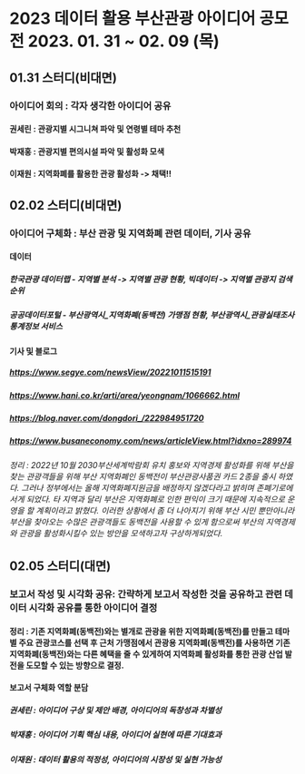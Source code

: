 # 2023 데이터 활용 부산관광 아이디어 공모전 2023. 01. 31 ~ 02. 09 (목)
## 01.31 스터디(비대면)
### 아이디어 회의 : 각자 생각한 아이디어 공유
#### 권세린 : 관광지별 시그니쳐 파악 및 연령별 테마 추천
#### 박재홍 : 관광지별 편의시설 파악 및 활성화 모색
#### 이재원 : 지역화폐를 활용한 관광 활성화 -> 채택!!

## 02.02 스터디(비대면)
### 아이디어 구체화 : 부산 관광 및 지역화폐 관련 데이터, 기사 공유
#### 데이터
##### 한국관광 데이터랩 - 지역별 분석 -> 지역별 관광 현황, 빅데이터 -> 지역별 관광지 검색순위
##### 공공데이터포털 - 부산광역시_지역화폐(동백전) 가맹점 현황, 부산광역시_관광실태조사 통계정보 서비스
#### 기사 및 블로그
##### https://www.segye.com/newsView/20221011515191
##### https://www.hani.co.kr/arti/area/yeongnam/1066662.html
##### https://blog.naver.com/dongdori_/222984951720
##### https://www.busaneconomy.com/news/articleView.html?idxno=289974
###### 정리 : 2022년 10월 2030부산세계박람회 유치 홍보와 지역경제 활성화를 위해 부산을 찾는 관광객들을 위해 부산 지역화폐인 동백전이 부산관광사품권 카드 2종을 출시 하였다. 그러나 정부에서는 올해 지역화폐지원금을 배정하지 않겠다라고 밝히며 존폐기로에 서게 되었다. 타 지역과 달리 부산은 지역화폐로 인한 편익이 크기 때문에 지속적으로 운영을 할 계획이라고 밝혔다. 이러한 상황에서 좀 더 나아지기 위해 부산 시민 뿐만아니라 부산을 찾아오는 수많은 관광객들도 동백전을 사용할 수 있게 함으로써 부산의 지역경제와 관광을 활성화시킬수 있는 방안을 모색하고자 구상하게되었다.

## 02.05 스터디(대면)
### 보고서 작성 및 시각화 공유: 간략하게 보고서 작성한 것을 공유하고 관련 데이터 시각화 공유를 통한 아이디어 결정
#### 정리 : 기존 지역화폐(동백전)와는 별개로 관광을 위한 지역화폐(동백전)를 만들고 테마별 주요 관광코스를 선택 후 근처 가맹점에서 관광용 지역화폐(동백전)를 사용하면 기존 지역화폐(동백전)와는 다른 혜택을 줄 수 있게하여 지역화폐 활성화를 통한 관광 산업 발전을 도모할 수 있는 방향으로 결정. 
#### 보고서 구체화 역할 분담 
##### 권세린 : 아이디어 구상 및 제안 배경, 아이디어의 독창성과 차별성
##### 박재홍 : 아이디어 기획 핵심 내용, 아이디어 실현에 따른 기대효과
##### 이재원 : 데이터 활용의 적정성, 아이디어의 시장성 및 실현 가능성
 


